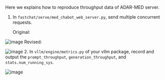 Here we explains how to reproduce throughput data of ADAR-MED server.
1. In `fastchat/serve/med_chabot_web_server.py`, send multiple concurrent requests.

   Original:

  ![image](https://github.com/user-attachments/assets/23d7fc9d-856f-4eef-a532-a87526bef67c)
  Revised:

  ![image](https://github.com/user-attachments/assets/9f7cf19a-11d4-4b35-8645-2f45897cd0f0)
2. In `vllm/engine/metrics.py` of your vllm package, record and output the `prompt_throughput`, `generation_throughput`, and `stats.num_running_sys`.

  ![image](https://github.com/user-attachments/assets/84329ec5-b0d1-4576-8641-6a9623c7bd49)
